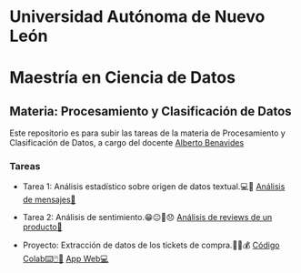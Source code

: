 # Universidad Autónoma de Nuevo León
# Maestría en Ciencia de Datos

## Materia: Procesamiento y Clasificación de Datos

Este repositorio es para subir las tareas de la materia de Procesamiento y Clasificación de Datos, a cargo del docente [Alberto Benavides](https://github.com/albertobenavides)

### Tareas

- Tarea 1: Análisis estadístico sobre origen de datos textual.💻📃 [Análisis de mensajes📝](https://colab.research.google.com/drive/1O1rpTLFZx6d_LMdWXSMXyo19oeFHfuei?usp=sharing)

- Tarea 2: Análisis de sentimiento.😁😐🙁😞 [Análisis de reviews de un producto🍷](https://colab.research.google.com/drive/1gZ-_wXkY3DuNenoF2A_unTGudMua96Ct?usp=sharing)

- Proyecto: Extracción de datos de los tickets de compra.🛒📄💰 [Código Colab⌨️🖱️🐍](https://colab.research.google.com/drive/1qOrAMROo0APE4v80glyLVEVnPBm0faE4?usp=sharing) [App Web💻](https://huggingface.co/spaces/gerardohdz89/ticket_analizer_gh)




